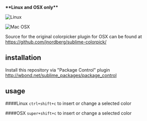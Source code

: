 **\*\*Linux and OSX only\*\***

![Linux](http://i.minus.com/ihwLvn8m29GxZ.png "Linux")

![Mac OSX](http://i.minus.com/i5KI6SBAfs7Qk.png "Mac OSX")


Source for the original colorpicker plugin for OSX can be found at https://github.com/jnordberg/sublime-colorpick/

## installation

Install this repository via "Package Control" plugin http://wbond.net/sublime_packages/package_control

## usage

####Linux
`ctrl+shift+c` to insert or change a selected color

####OSX
`super+shift+c` to insert or change a selected color